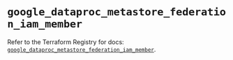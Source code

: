 # `google_dataproc_metastore_federation_iam_member`

Refer to the Terraform Registry for docs: [`google_dataproc_metastore_federation_iam_member`](https://registry.terraform.io/providers/hashicorp/google-beta/6.26.0/docs/resources/google_dataproc_metastore_federation_iam_member).
